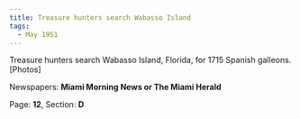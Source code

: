 ```yaml
---  
title: Treasure hunters search Wabasso Island  
tags:  
  - May 1951  
---  
```

  
Treasure hunters search Wabasso Island, Florida, for 1715 Spanish galleons. [Photos]  
  
Newspapers: **Miami Morning News or The Miami Herald**  
  
Page: **12**, Section: **D** 
